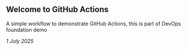 ## Welcome to GitHub Actions

A simple workflow to demonstrate GitHub Actions, this is part of DevOps foundation demo

*1 July 2025*
